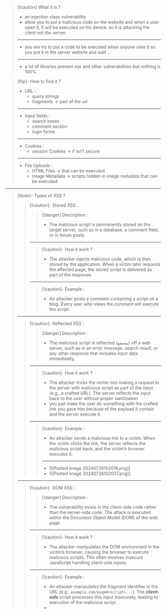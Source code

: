 
>[!caution] What it is ?
>- an injection class vulnerability
>- allow you to put a malicious code on the website and when a user open it, it will be executed on his device. so it is attacking the client not the server.
>---
>- you are try to put a code to be executed when anyone view it so you put it in the server website and wait ...
>----
>- a lot of libraries prevent xss and other vulnerabilities but nothing is 100%


>[!tip]- How to find it ?
>- URL :
>	- query strings
>	- fragments -> part of the url
>---
>- Input fields :
>	- search boxes
>	- comment section
>	- login forms
>---
>- Cookies :
>	- session Cookies -> if isn't secure
>---
>- File Uploads :
>	- HTML Files -> that can be executed
>	- Image Metadata -> scripts hidden in image metadata that can be executed


---

>[!todo]- Types of XSS ?
>
>>[!caution]- Stored XSS :
>>>[!danger] Description :
>>>- The malicious script is permanently stored on the target server, such as in a database, a comment field, or in forum posts.
>>---
>>>[!caution]- How it work ?
>>>- The attacker injects malicious code, which is then stored by the application. When a victim later requests the affected page, the stored script is delivered as part of the response.
>>---
>>>[!caution]- Example :
>>>- An attacker posts a comment containing a script on a blog. Every user who views the comment will execute the script.
>---
>>[!caution]- Reflected XSS :
>>>[!danger] Description :
>>>- The malicious script is reflected (بيسمع) off a web server, such as in an error message, search result, or any other response that includes input data immediately.
>>---
>>>[!caution]- How it work ?
>>>- The attacker tricks the victim into making a request to the server with malicious script as part of the input (e.g., a crafted URL). The server reflects the input back to the user without proper sanitization
>>>- you just make the user do something with the crafted link you gave him because of the payload it contain and the server execute it.
>>---
>>>[!caution]- Example :
>>>- An attacker sends a malicious link to a victim. When the victim clicks the link, the server reflects the malicious script back, and the victim’s browser executes it.
>>>---
>>>- ![[Pasted image 20240726102016.png]]
>>>- ![[Pasted image 20240726102037.png]]
>---
>>[!caution]- DOM XSS :
>>>[!danger] Description :
>>>- The vulnerability exists in the client-side code rather than the server-side code. The attack is executed within the Document Object Model (DOM) of the web page.
>>---
>>>[!caution]- How it work ?
>>>- The attacker manipulates the DOM environment in the victim’s browser, causing the browser to execute malicious scripts. This often involves insecure JavaScript handling client-side inputs.
>>---
>>>[!caution]- Example :
>>>- An attacker manipulates the fragment identifier in the URL (e.g., `example.com/page#<script>...`). The ***client-side*** script processes this input insecurely, leading to execution of the malicious script.
>>>- 